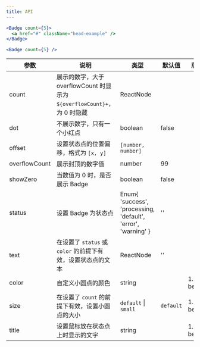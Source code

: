 ```yaml
---
title: API
---
```


```jsx
<Badge count={5}>
  <a href="#" className="head-example" />
</Badge>
```

```jsx
<Badge count={5} />
```

| 参数 | 说明 | 类型 | 默认值 | 版本 |
| --- | --- | --- | --- | --- |
| count | 展示的数字，大于 overflowCount 时显示为 `${overflowCount}+`，为 0 时隐藏 | ReactNode  |  | |
| dot | 不展示数字，只有一个小红点 | boolean | false | |
| offset | 设置状态点的位置偏移，格式为 `[x, y]` | `[number, number]` | | |
| overflowCount | 展示封顶的数字值 | number | 99 | |
| showZero | 当数值为 0 时，是否展示 Badge | boolean | false | |
| status | 设置 Badge 为状态点 | Enum{ 'success', 'processing, 'default', 'error', 'warning' } | '' | |
| text | 在设置了 `status` 或 `color` 的前提下有效，设置状态点的文本 | ReactNode | '' | |
| color | 自定义小圆点的颜色 | string |  | 1.5.0-beta.0 |
| size | 在设置了 `count` 的前提下有效，设置小圆点的大小 | `default` \| `small` | `default` | 1.5.0-beta.0 |
| title | 设置鼠标放在状态点上时显示的文字 | string |  | 1.5.0-beta.0 |

